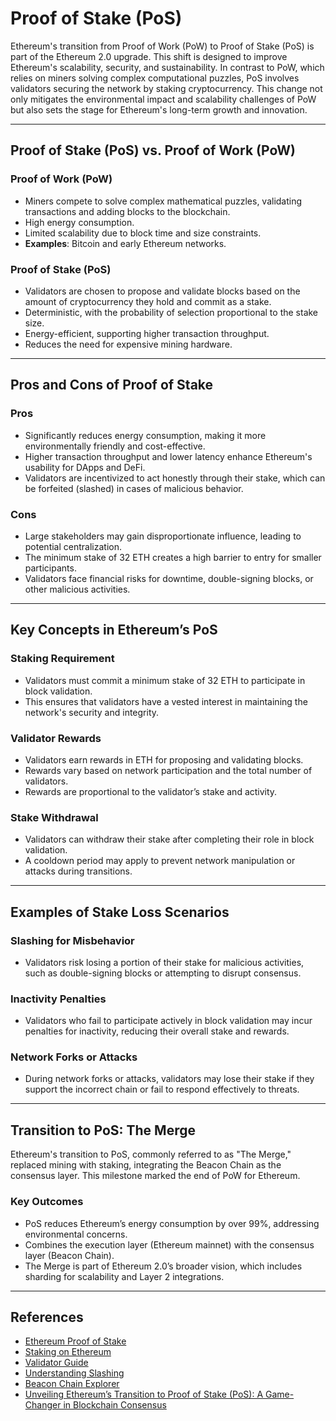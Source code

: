 # Proof of Stake (PoS)

Ethereum's transition from Proof of Work (PoW) to Proof of Stake (PoS) is part of the Ethereum 2.0 upgrade. This shift is designed to improve Ethereum's scalability, security, and sustainability. In contrast to PoW, which relies on miners solving complex computational puzzles, PoS involves validators securing the network by staking cryptocurrency. This change not only mitigates the environmental impact and scalability challenges of PoW but also sets the stage for Ethereum's long-term growth and innovation.

---

## **Proof of Stake (PoS) vs. Proof of Work (PoW)**

### **Proof of Work (PoW)**  
- Miners compete to solve complex mathematical puzzles, validating transactions and adding blocks to the blockchain.  
- High energy consumption.
- Limited scalability due to block time and size constraints.
- **Examples**: Bitcoin and early Ethereum networks.

### **Proof of Stake (PoS)**  
- Validators are chosen to propose and validate blocks based on the amount of cryptocurrency they hold and commit as a stake.  
- Deterministic, with the probability of selection proportional to the stake size.  
- Energy-efficient, supporting higher transaction throughput.
- Reduces the need for expensive mining hardware.

---

## **Pros and Cons of Proof of Stake**

### **Pros**
- Significantly reduces energy consumption, making it more environmentally friendly and cost-effective.  
- Higher transaction throughput and lower latency enhance Ethereum's usability for DApps and DeFi.  
- Validators are incentivized to act honestly through their stake, which can be forfeited (slashed) in cases of malicious behavior.

### **Cons**
- Large stakeholders may gain disproportionate influence, leading to potential centralization.  
- The minimum stake of 32 ETH creates a high barrier to entry for smaller participants.  
- Validators face financial risks for downtime, double-signing blocks, or other malicious activities.

---

## **Key Concepts in Ethereum’s PoS**

### **Staking Requirement**  
- Validators must commit a minimum stake of 32 ETH to participate in block validation. 
- This ensures that validators have a vested interest in maintaining the network's security and integrity.

### **Validator Rewards**  
- Validators earn rewards in ETH for proposing and validating blocks.  
- Rewards vary based on network participation and the total number of validators.  
- Rewards are proportional to the validator’s stake and activity.

### **Stake Withdrawal**  
- Validators can withdraw their stake after completing their role in block validation.  
- A cooldown period may apply to prevent network manipulation or attacks during transitions.

---

## **Examples of Stake Loss Scenarios**

### **Slashing for Misbehavior** 
- Validators risk losing a portion of their stake for malicious activities, such as double-signing blocks or attempting to disrupt consensus.  
### **Inactivity Penalties**
- Validators who fail to participate actively in block validation may incur penalties for inactivity, reducing their overall stake and rewards.  
### **Network Forks or Attacks**
- During network forks or attacks, validators may lose their stake if they support the incorrect chain or fail to respond effectively to threats.

---

## **Transition to PoS: The Merge**

Ethereum's transition to PoS, commonly referred to as "The Merge," replaced mining with staking, integrating the Beacon Chain as the consensus layer. This milestone marked the end of PoW for Ethereum.  

### **Key Outcomes**
- PoS reduces Ethereum’s energy consumption by over 99%, addressing environmental concerns.  
- Combines the execution layer (Ethereum mainnet) with the consensus layer (Beacon Chain).  
- The Merge is part of Ethereum 2.0’s broader vision, which includes sharding for scalability and Layer 2 integrations.

---

## References

- [Ethereum Proof of Stake](https://ethereum.org/en/eth2/)  
- [Staking on Ethereum](https://ethereum.org/en/staking/)  
- [Validator Guide](https://ethereum.org/en/developers/docs/nodes-and-clients/run-a-node/)  
- [Understanding Slashing](https://ethereum.org/en/developers/docs/consensus-mechanisms/pos/#slashing)  
- [Beacon Chain Explorer](https://beaconcha.in/)  
- [Unveiling Ethereum’s Transition to Proof of Stake (PoS): A Game-Changer in Blockchain Consensus](https://medium.com/novai-blockchain-101/unveiling-ethereums-transition-to-proof-of-stake-pos-a-game-changer-in-blockchain-consensus-5523e38ff17f)  
